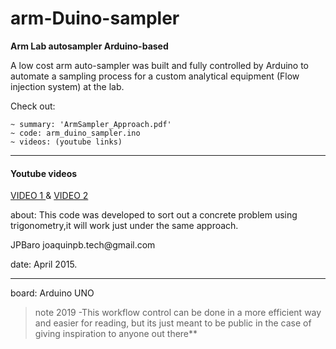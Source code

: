 # arm-Duino-sampler
**Arm Lab autosampler Arduino-based** 

A low cost arm auto-sampler was built and fully controlled by Arduino
to automate a sampling process for a custom analytical equipment (Flow injection system) at the lab.

Check out:
~~~~~~~~~~~~~~~~~~~~~~~~~~~~~~~~~~~~~
~ summary: 'ArmSampler_Approach.pdf' 
~ code: arm_duino_sampler.ino
~ videos: (youtube links)
~~~~~~~~~~~~~~~~~~~~~~~~~~~~~~~~~~~~~
<hr>
<h4>Youtube videos</h4>
<a href="https://www.youtube.com/watch?v=0gh_hbvY0N4"> VIDEO 1 </a> & <a href="https://www.youtube.com/watch?v=ovMHvq_Vp3Y"> VIDEO 2 </a>
</hr>

about: This code was developed to sort out a concrete problem using trigonometry,it will work just under the same approach.

<div>JPBaro joaquinpb.tech@gmail.com </div>

date: April 2015.<hr>
board: Arduino UNO </hr>

</div>

<blockquote>         
note 2019 -This workflow control can be done in a more efficient way and easier for reading, but its just meant to be public in the case of giving inspiration to anyone out there**
</blockquote>


